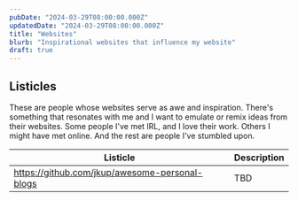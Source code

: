 ```yaml
---
pubDate: "2024-03-29T08:00:00.000Z"
updatedDate: "2024-03-29T08:00:00.000Z"
title: "Websites"
blurb: "Inspirational websites that influence my website"
draft: true
---
```


## Listicles

These are people whose websites serve as awe and inspiration. There's something
that resonates with me and I want to emulate or remix ideas from their websites.
Some people I've met IRL, and I love their work. Others I might have met online.
And the rest are people I've stumbled upon.

| Listicle                                       | Description |
| ---------------------------------------------- | ----------- |
| https://github.com/jkup/awesome-personal-blogs | TBD         |
